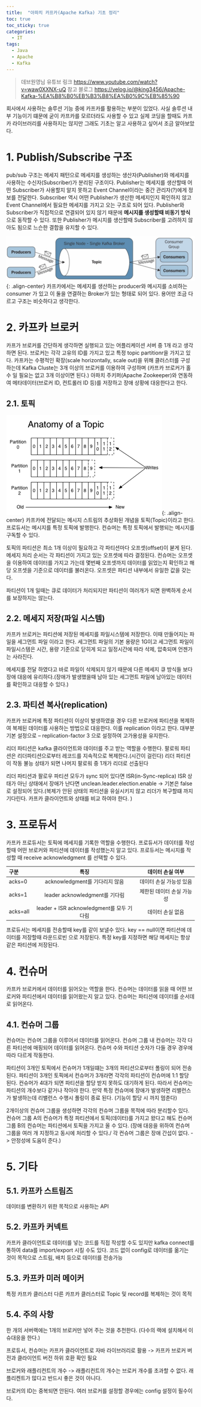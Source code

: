 ```yaml
---
title:  "아파치 카프카(Apache Kafka) 기초 정리"
toc: true
toc_sticky: true
categories:
  - IT
tags:  
  - Java
  - Apache
  - Kafka
---
```




>데브원영님 유튜브 링크
>https://www.youtube.com/watch?v=waw0XXNX-uQ
>참고 블로그
>https://velog.io/@king3456/Apache-Kafka-%EA%B8%B0%EB%B3%B8%EA%B0%9C%EB%85%90



회사에서 사용하는 솔루션 기능 중에 카프카를 활용하는 부분이 있었다. 사실 솔루션 내부 기능이기 떄문에 굳이 카프카를 모르더라도 사용할 수 있고
실제 코딩을 할때도 카프카 라이브러리를 사용하지는 않지만 그래도 기초는 알고 사용하고 싶어서 조금 알아보았다.



# 1. Publish/Subscribe 구조
pub/sub 구조는 메세지 패턴으로 메세지를 생성하는 생산자(Publisher)와 메세지를 사용하는 수신자(Subscriber)가 분리된 구조이다. Publisher는 메세지를 생산할때 어떤 Subscriber가 사용할지 알지 못하고 Event Channel이라는 중간 관리자(?)에게 정보를 전달한다. Subscriber 역시 어떤 Publisher가 생산한 메세지인지 확인하지 않고 Event Channel에서 필요한 메세지를 가지고 오는 구조로 되어 있다. 
Publisher와 Subscriber가 직접적으로 연결되어 있지 않기 때문에 **메시지를 생성할때 비동기 방식**으로 동작할 수 있다. 또한 Publisher가 메시지를 생산할때 Subscriber를 고려하지 않아도 됨으로 느슨한 결합을 유지할 수 있다. 

![](/assets/images/it/991FDC495C0FC7A903-1.png){: .align-center}
카프카에서는 메세지를 생산하는 producer와 메시지를 소비하는 consumer 가 있고 이 둘을 연결하는 Broker가 있는 형태로 되어 있다. 용어만 조금 다르고 구조는 비슷하다고 생각한다. 



# 2. 카프카 브로커
카프가 브로커를 간단하게 생각하면 실행되고 있는 어플리케이션 서버 중 1개 라고 생각하면 된다. 브로커는 각각 고유의 ID를 가지고 있고 특정 topic partitionr을 가지고 있다.
카프카는 수평적인 확장(scale horizontally, scale out)을 위해 클러스터를 구성하는데 Kafka Cluste는 3개 이상의 브로커를 이용하여 구성하며 (카프카 브로커가 홀수 일 필요는 없고 3개 이상이면 된다.) 아파치 주키퍼(Apache Zookeeper)와 연동하여 메타데이터(브로커 ID, 컨트롤러 ID 등)를 저장하고 장애 상황에 대응한다고 한다.



## 2.1. 토픽
![](/assets/images/it/991FDC495C0FC7A903-2.png){: .align-center}
카프카에 전달되는 메시지 스트림의 추상화된 개념을 토픽(Topic)이라고 한다. 프로듀서는 메시지를 특정 토픽에 발행한다. 컨슈머는 특정 토픽에서 발행되는 메시지를 구독할 수 있다. 

토픽의 파티션은 최소 1개 이상이 필요하고 각 파티션마다 오프셋(offset)이 붇게 된다. 메세지 처리 순서는 각 파티션이 가지고 있는 오프셋에 따라 결정된다. 
컨슈머는 오프셋을 이용하여 데이터를 가지고 가는데 몇번째 오프셋까지 데이터를 읽었는지 확인하고 해당 오프셋을 기준으로 데이터를 불러온다. 오프셋은 파티션 내부에서 유일한 값을 갖는다.

파티션이 1개 일때는 큐로 데이터가 처리되지만 파티션이 여러개가 되면 완벽하게 순서를 보장하지는 않는다.



## 2.2. 메세지 저장(파일 시스템)
카프카 브로커는 파티션에 저장된 메세지를 파일시스템에 저장한다. 이때 만들어지는 파일을 세그먼트 파일 이라고 한다. 세그먼트 파일의 기본 용량은 1G이고 세그먼트 파일이 파일시스템은 시간, 용량 기준으로 닫히게 되고 일정시간에 따라 삭제, 압축되며 언젠가는 사라진다.

메세지를 전달 하였다고 바로 파일이 삭제되지 않기 때문에 다른 메세지 큐 방식들 보다 장애 대응에 유리하다.(장애가 발생했을때 남아 있는 세그먼트 파일에 남아있는 데이터를 확인하고 대응할 수 있다.) 



## 2.3. 파티션 복사(replication)
카프카 브로커에 특정 파티션이 이상이 발생하였을 경우 다른 브로커에 파티션을 복제하여 복제된 데이터를 사용하는 방법으로 대응한다. 이를 replication 이라고 한다.
대부분 기본 설정으로 – replication-factor 3 으로 설정하여 고가용성을 유지한다.

리더 파티션은 kafka 클라이언트와 데이터를 주고 받는 역할을 수행한다.
팔로워 파티션은 리더파티션으로부터 레코드를 지속적으로 복제한다.(시간이 걸린다) 리더 파티션이 작동 불능 상태가 되면 나머지 팔로워 중 1개가 리더로 선출된다

리더 파티션과 팔로우 파티션 모두가 sync 되어 있다면 ISR(in-Sync-replica)
ISR 상태가 아닌 상태에서 장애가 난다면 unclean.leader.election.enable -> 기본은 false로 설정되어 있다.(복제가 안된 상태의 파티션을 유실시키지 않고 리더가 복구할떄 까지 기다린다. 카프카 클라이언트와 상태를 비교 하여야 한다. )



# 3. 프로듀서
카프카 프로듀서는 토픽에 메세지를 기록한 역할을 수행한다. 프로듀서가 데이터를 작성할때 어떤 브로커와 파티션에 데이터를 작성했는지 알고 있다.
프로듀서는 메시지를 작성할 때 receive acknowledgment 를 선택할 수 있다. 

| 구분 | 특징 | 데이터 손실 여부|
|:----------|:----------:|:----------:|
| acks=0 | acknowledgment를 기다리지 않음 |데이터 손실 가능성 있음 |
| acks=1 | leader acknowledgment를 기다림 |제한된 데이터 손실 가능성 | 
| acks=all | leader + ISR acknowledgment를 모두 기다림 |데이터 손실 없음 | 

프로듀서는 메세지를 전송할때 key를 같이 보낼수 있다.
key == null이면 파티션에 데이터를 저장할때 라운드로빈 으로 저장된다. 특정 key를 지정하면 해당 메세지는 항상 같은 파티션에 저장된다.



# 4. 컨슈머

카프카 브로커에서 데이터를 읽어오는 역할을 한다. 컨슈머는 데이터를 읽을 때 어떤 브로커와 파티션에서 데이터를 읽어왔는지 알고 있다. 컨슈머는 파티션에 데이터를 순서데로 읽어온다.



## 4.1. 컨슈머 그룹
컨슈머는 컨슈머 그룹을 이루어서 데이터를 읽어온다. 컨슈머 그룹 내 컨슈머는 각각 다른 파티션에 매핑되어 데이터를 읽어온다. 컨슈머 수와 파티션 숫자가 다들 경우 경우에 따라 다르게 작동한다.

파티션이 3개인 토픽에서 컨슈머가 1개일떄는 3개의 파티션으로부터 폴링이 되어 전송된다.
파티션이 3개인 토픽에서 컨슈머가 3개라면 각각의 파티션이 컨슈머에 1:1 할당 된다.
컨슈머가 4대가 되면 파티션을 할당 받지 못하도 대기하게 된다. 따라서 컨슈머는 파티션의 개수보다 같거나 작아야 한다. 
만약 특정 컨슈머에 장애가 발생하면 리밸런스가 발생하는데 리밸런스 수행시 풀링이 종료 된다.
(기능이 할당 시 까지 멈춘다)

2개이상의 컨슈머 그룹을 생성하면 각각의 컨슈머 그룹을 목적에 따라 분리할수 있다.
컨슈머 그룹 A의 컨슈머가 특정 파티션에서 토픽(데이터)를 가지고 왔다고 해도 컨슈머 그룹 B의 컨슈머는 파티션에서 토픽을 가지고 올 수 있다.
(장애 대응을 위하여 컨슈머 그룹을 여러 개 지정하고 동시에 처리할 수 있다./ 각 컨슈머 그룹은 장애 간섭이 없다. -> 안정성에 도움이 준다.)


# 5. 기타
## 5.1. 카프카 스트림즈 
데이터를 변환하기 위한 목적으로 사용하는 API



## 5.2. 카프카 커넥트 
카프카 클라이언트로 데이터를 넣는 코드를 직접 작성할 수도 있지만 kafka connect를 통하여 data를 import/export 시킬 수도 있다. 코드 없이 config로 데이터를 옮기는 것이 목적으로 스트림, 배치 등으로 데이터를 전송가능



## 5.3. 카프카 미러 메이커
특정 카프카 클러스터 다른 카프카 클러스터로 Topic 및 record를 복제하는 것이 목적



## 5.4. 주의 사항
한 개의 서버랙에는 1개의 브로커만 넣어 주는 것을 추천한다. (다수의 랙에 설치해서 이슈대응을 한다.)

프로듀서, 컨슈머는 카프카 클라이언트로 자바 라이브러리로 활용 -> 카프카 브로커 버전과 클라이언트 버전 하위 호환 확인 필요 

브로커와 래플리컨트의 개수 -> 래플리컨트의 개수는 브로커 개수를 초과할 수 없다. 래플리켄트가 많다고 반드시 좋은 것이 아니다. 

브로커의 ID는 중복되면 안된다. 여러 브로커를 설정할 경우에는 config 설정이 필수이다.
